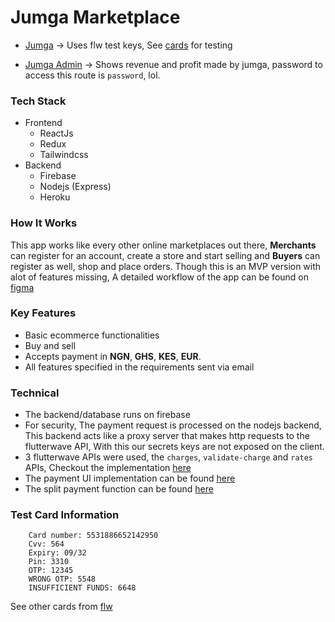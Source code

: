 # Jumga Marketplace

- [Jumga](https://jumga.xyz) -> Uses flw test keys, See [cards](https://github.com/Iamstanlee/jumga-marketplace#test-card-information) for testing

- [Jumga Admin](https://jumga.xyz/admin) -> Shows revenue and profit made by jumga, password to access this route is `password`, lol.

### Tech Stack

- Frontend
  - ReactJs
  - Redux
  - Tailwindcss
- Backend
  - Firebase
  - Nodejs (Express)
  - Heroku

### How It Works

This app works like every other online marketplaces out there,
**Merchants** can register for an account, create a store and start selling and **Buyers** can
register as well, shop and place orders. Though this is an MVP version with alot of features missing, A detailed workflow of the app can be found on [figma](https://www.figma.com/file/6iGYkgIDuOTrT9F9Za8zkd/Jumga?node-id=0%3A1)

### Key Features

- Basic ecommerce functionalities
- Buy and sell
- Accepts payment in **NGN**, **GHS**, **KES**, **EUR**.
- All features specified in the requirements sent via email

### Technical

- The backend/database runs on firebase
- For security, The payment request is processed on the nodejs backend, This backend acts like a
  proxy server that makes http requests to the flutterwave API, With this our secrets keys are not exposed on the client.
- 3 flutterwave APIs were used, the `charges`, `validate-charge` and `rates` APIs, Checkout the implementation [here](server/flw.js)
- The payment UI implementation can be found [here](src/components/payment/card-payment.js)
- The split payment function can be found [here](src/helpers/utils.js#L92)

### Test Card Information

```
    Card number: 5531886652142950
    Cvv: 564
    Expiry: 09/32
    Pin: 3310
    OTP: 12345
    WRONG OTP: 5548
    INSUFFICIENT FUNDS: 6648
```

See other cards from [flw](https://developer.flutterwave.com/docs/test-cards)

<!--
 Card validation
 https://www.w3resource.com/javascript/form/credit-card-validation.php
 -->
